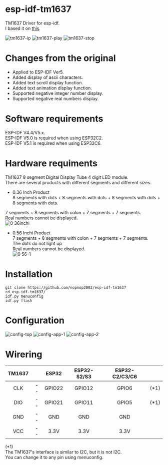 # esp-idf-tm1637
TM1637 Driver for esp-idf.   
I based it on [this](https://github.com/petrows/esp-32-tm1637).   

![tm1637-ip](https://github.com/nopnop2002/esp-idf-tm1637/assets/6020549/15cb623d-2298-4344-a9c7-f573cb0255cd)
![tm1637-play](https://github.com/nopnop2002/esp-idf-tm1637/assets/6020549/bb98913e-f5e5-4f17-8d12-4cd9f16518f7)
![tm1637-stop](https://github.com/nopnop2002/esp-idf-tm1637/assets/6020549/b1928da8-c461-4772-8d33-8f82175c5f54)

# Changes from the original
- Applied to ESP-IDF Ver5.   
- Added display of ascii characters.   
- Added text scroll display function.   
- Added text animation display function.   
- Supported negative integer number display.   
- Supported negative real numbers display.   

# Software requirements
ESP-IDF V4.4/V5.x.   
ESP-IDF V5.0 is required when using ESP32C2.   
ESP-IDF V5.1 is required when using ESP32C6.   

# Hardware requiments
TM1637 8 segment Digital Display Tube 4 digit LED module.   
There are several products with different segments and different sizes.   
- 0.36 Inch Product   
 8 segments with dots + 8 segments with dots + 8 segments with dots + 8 segments with dots.   

 7 segments + 8 segments with colon + 7 segments + 7 segments.   
 Real numbers cannot be displayed.   
![0 36inchi](https://github.com/nopnop2002/esp-idf-tm1637/assets/6020549/856f23ed-d198-4f68-b2a1-f085d59c0e11)

- 0.56 Inchi Product   
 7 segments + 8 segments with colon + 7 segments + 7 segments.   
 The dots do not light up   
 Real numbers cannot be displayed.   
![0 56-1](https://github.com/nopnop2002/esp-idf-tm1637/assets/6020549/54afb3f0-c6dc-46a4-9b77-6809cd70e2e8)

# Installation
```
git clone https://github.com/nopnop2002/esp-idf-tm1637
cd esp-idf-tm1637/
idf.py menuconfig
idf.py flash
```

# Configuration   

![config-top](https://github.com/nopnop2002/esp-idf-tm1637/assets/6020549/587b7ae6-0acd-4395-9672-5330b1b46a47)
![config-app-1](https://github.com/nopnop2002/esp-idf-tm1637/assets/6020549/c69674d1-5617-4b38-af79-77a0f58125ae)
![config-app-2](https://github.com/nopnop2002/esp-idf-tm1637/assets/6020549/18db8c24-46b9-42db-af71-14ba09fff7a4)

# Wirering

|TM1637||ESP32|ESP32-S2/S3|ESP32-C2/C3/C6||
|:-:|:-:|:-:|:-:|:-:|:-:|
|CLK|--|GPIO22|GPIO12|GPIO6|(*1)|
|DIO|--|GPIO21|GPIO11|GPIO5|(*1)|
|GND|--|GND|GND|GND||
|VCC|--|3.3V|3.3V|3.3V||

(*1)   
The TM1637's interface is similar to I2C, but it is not I2C.   
You can change it to any pin using menuconfig.   
